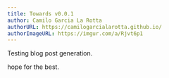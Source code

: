 ```yaml
---
title: Towards v0.0.1
author: Camilo Garcia La Rotta
authorURL: https://camilogarcialarotta.github.io/
authorImageURL: https://imgur.com/a/Rjvt6p1
---
```


Testing blog post generation.

<!-- truncate -->

hope for the best.

